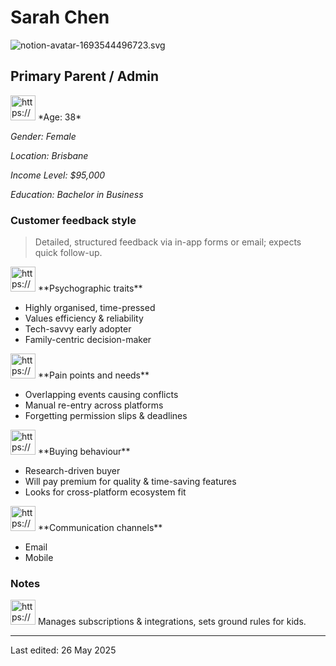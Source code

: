 # Sarah Chen

![notion-avatar-1693544496723.svg](Mia%20Watson%20200b2bc5400e80ad927fdab857be2255/notion-avatar-1693544496723.svg)

## Primary Parent / Admin

<aside>
<img src="https://www.notion.so/icons/user_gray.svg" alt="https://www.notion.so/icons/user_gray.svg" width="40px" /> *Age: 38*

*Gender: Female*

*Location: Brisbane*

*Income Level: $95,000*

*Education: Bachelor in Business*

</aside>

### Customer feedback style

> Detailed, structured feedback via in-app forms or email; expects quick follow-up.
> 

<aside>
<img src="https://www.notion.so/icons/brain_blue.svg" alt="https://www.notion.so/icons/brain_blue.svg" width="40px" /> **Psychographic traits**

- Highly organised, time-pressed
- Values efficiency & reliability
- Tech-savvy early adopter
- Family-centric decision-maker
</aside>

<aside>
<img src="https://www.notion.so/icons/emoji-disappointed_pink.svg" alt="https://www.notion.so/icons/emoji-disappointed_pink.svg" width="40px" /> **Pain points and needs**

- Overlapping events causing conflicts
- Manual re-entry across platforms
- Forgetting permission slips & deadlines
</aside>

<aside>
<img src="https://www.notion.so/icons/shopping-cart_green.svg" alt="https://www.notion.so/icons/shopping-cart_green.svg" width="40px" /> **Buying behaviour**

- Research-driven buyer
- Will pay premium for quality & time-saving features
- Looks for cross-platform ecosystem fit
</aside>

<aside>
<img src="https://www.notion.so/icons/conversation_purple.svg" alt="https://www.notion.so/icons/conversation_purple.svg" width="40px" /> **Communication channels**

- Email
- Mobile
</aside>

### Notes

<aside>
<img src="https://www.notion.so/icons/reorder_gray.svg" alt="https://www.notion.so/icons/reorder_gray.svg" width="40px" /> Manages subscriptions & integrations, sets ground rules for kids.

</aside>

---

Last edited: 26 May 2025